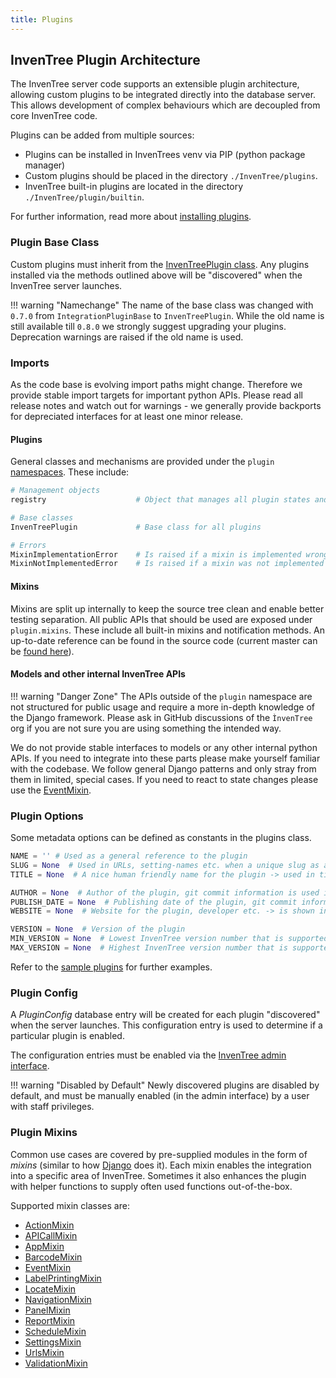 ```yaml
---
title: Plugins
---
```


## InvenTree Plugin Architecture

The InvenTree server code supports an extensible plugin architecture, allowing custom plugins to be integrated directly into the database server. This allows development of complex behaviours which are decoupled from core InvenTree code.

Plugins can be added from multiple sources:

- Plugins can be installed in InvenTrees venv via PIP (python package manager)
- Custom plugins should be placed in the directory `./InvenTree/plugins`.
- InvenTree built-in plugins are located in the directory `./InvenTree/plugin/builtin`.

For further information, read more about [installing plugins](./plugins/install.md).

### Plugin Base Class

Custom plugins must inherit from the [InvenTreePlugin class](https://github.com/inventree/InvenTree/blob/2d1776a151721d65d0ae007049d358085b2fcfd5/InvenTree/plugin/plugin.py#L204). Any plugins installed via the methods outlined above will be "discovered" when the InvenTree server launches.

!!! warning "Namechange"
    The name of the base class was changed with `0.7.0` from `IntegrationPluginBase` to `InvenTreePlugin`. While the old name is still available till `0.8.0` we strongly suggest upgrading your plugins. Deprecation warnings are raised if the old name is used.

### Imports

As the code base is evolving import paths might change. Therefore we provide stable import targets for important python APIs.
Please read all release notes and watch out for warnings - we generally provide backports for depreciated interfaces for at least one minor release.

#### Plugins

General classes and mechanisms are provided under the `plugin` [namespaces](https://github.com/inventree/InvenTree/blob/master/InvenTree/plugin/__init__.py). These include:

```python
# Management objects
registry                    # Object that manages all plugin states and integrations

# Base classes
InvenTreePlugin             # Base class for all plugins

# Errors
MixinImplementationError    # Is raised if a mixin is implemented wrong (default not overwritten for example)
MixinNotImplementedError    # Is raised if a mixin was not implemented (core mechanisms are missing from the plugin)
```

#### Mixins

Mixins are split up internally to keep the source tree clean and enable better testing separation. All public APIs that should be used are exposed under `plugin.mixins`. These include all built-in mixins and notification methods. An up-to-date reference can be found in the source code (current master can be [found here](https://github.com/inventree/InvenTree/blob/master/InvenTree/plugin/mixins/__init__.py)).

#### Models and other internal InvenTree APIs

!!! warning "Danger Zone"
    The APIs outside of the `plugin` namespace are not structured for public usage and require a more in-depth knowledge of the Django framework. Please ask in GitHub discussions of the `ÌnvenTree` org if you are not sure you are using something the intended way.

We do not provide stable interfaces to models or any other internal python APIs. If you need to integrate into these parts please make yourself familiar with the codebase. We follow general Django patterns and only stray from them in limited, special cases.
If you need to react to state changes please use the [EventMixin](./plugins/event.md).

### Plugin Options

Some metadata options can be defined as constants in the plugins class.

``` python
NAME = '' # Used as a general reference to the plugin
SLUG = None  # Used in URLs, setting-names etc. when a unique slug as a reference is needed -> the plugin name is used if not set
TITLE = None  # A nice human friendly name for the plugin -> used in titles, as plugin name etc.

AUTHOR = None  # Author of the plugin, git commit information is used if not present
PUBLISH_DATE = None  # Publishing date of the plugin, git commit information is used if not present
WEBSITE = None  # Website for the plugin, developer etc. -> is shown in plugin overview if set

VERSION = None  # Version of the plugin
MIN_VERSION = None  # Lowest InvenTree version number that is supported by the plugin
MAX_VERSION = None  # Highest InvenTree version number that is supported by the plugin
```

Refer to the [sample plugins](https://github.com/inventree/InvenTree/tree/master/InvenTree/plugin/samples) for further examples.

### Plugin Config

A *PluginConfig* database entry will be created for each plugin "discovered" when the server launches. This configuration entry is used to determine if a particular plugin is enabled.

The configuration entries must be enabled via the [InvenTree admin interface](../settings/admin.md).

!!! warning "Disabled by Default"
    Newly discovered plugins are disabled by default, and must be manually enabled (in the admin interface) by a user with staff privileges.

### Plugin Mixins

Common use cases are covered by pre-supplied modules in the form of *mixins* (similar to how [Django](https://docs.djangoproject.com/en/stable/topics/class-based-views/mixins/) does it). Each mixin enables the integration into a specific area of InvenTree. Sometimes it also enhances the plugin with helper functions to supply often used functions out-of-the-box.

Supported mixin classes are:

- [ActionMixin](./plugins/action.md)
- [APICallMixin](./plugins/api.md)
- [AppMixin](./plugins/app.md)
- [BarcodeMixin](./plugins/barcode.md)
- [EventMixin](./plugins/event.md)
- [LabelPrintingMixin](./plugins/label.md)
- [LocateMixin](./plugins/locate.md)
- [NavigationMixin](./plugins/navigation.md)
- [PanelMixin](./plugins/panel.md)
- [ReportMixin](./plugins/report.md)
- [ScheduleMixin](./plugins/schedule.md)
- [SettingsMixin](./plugins/settings.md)
- [UrlsMixin](./plugins/urls.md)
- [ValidationMixin](./plugins/validation.md)
